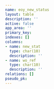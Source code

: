 ```yaml
---
name: eoy_new_status
layout: table
description: ''
active: false
app_area: ''
primary_key: 
indexes: []
columns:
- name: new_stat
  type: char(10)
  description: ''
- name: wo_ref
  type: char(10)
  description: ''
relations: []
pseudo_pk: 
---
```


